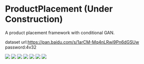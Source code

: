 # ProductPlacement  (Under Construction)
A product placement framework with conditional GAN.

dataset url:https://pan.baidu.com/s/1arCM-Mq4nLRwi9Pn6dGSUw 
password:4v32

![](https://github.com/happyyuwei/ProductPlacement/blob/master/images/1.JPG)
![](https://github.com/happyyuwei/ProductPlacement/blob/master/images/2.JPG)
![](https://github.com/happyyuwei/ProductPlacement/blob/master/images/3.JPG)
![](https://github.com/happyyuwei/ProductPlacement/blob/master/images/4.JPG)
![](https://github.com/happyyuwei/ProductPlacement/blob/master/images/5.JPG)
![](https://github.com/happyyuwei/ProductPlacement/blob/master/images/6.JPG)
![](https://github.com/happyyuwei/ProductPlacement/blob/master/images/7.JPG)
